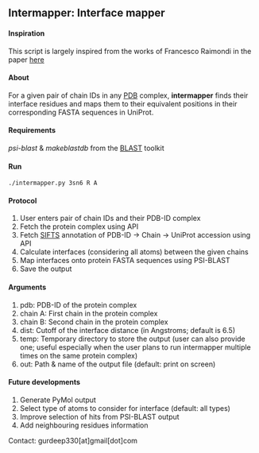 ## Intermapper: Interface mapper

#### Inspiration
This script is largely inspired from the works of Francesco Raimondi in the paper [here](https://pubmed.ncbi.nlm.nih.gov/31160049/)

#### About
For a given pair of chain IDs in any [PDB](https://www.rcsb.org/) complex, **intermapper** finds their interface residues and maps them to their equivalent positions in their corresponding FASTA sequences in UniProt.

#### Requirements
*psi-blast* & *makeblastdb* from the [BLAST](https://www.ncbi.nlm.nih.gov/books/NBK279690/) toolkit

#### Run
```
./intermapper.py 3sn6 R A
```

#### Protocol
1. User enters pair of chain IDs and their PDB-ID complex
2. Fetch the protein complex using API
3. Fetch [SIFTS](https://www.ebi.ac.uk/pdbe/api/doc/sifts.html) annotation of PDB-ID -> Chain -> UniProt accession using API
4. Calculate interfaces (considering all atoms) between the given chains
5. Map interfaces onto protein FASTA sequences using PSI-BLAST
6. Save the output

#### Arguments
1. pdb: PDB-ID of the protein complex
2. chain A: First chain in the protein complex
3. chain B: Second chain in the protein complex
4. dist: Cutoff of the interface distance (in Angstroms; default is 6.5)
5. temp: Temporary directory to store the output (user can also provide one; useful especially when the user plans to run intermapper multiple times on the same protein complex)
6. out: Path & name of the output file (default: print on screen)

#### Future developments
1. Generate PyMol output
2. Select type of atoms to consider for interface (default: all types)
3. Improve selection of hits from PSI-BLAST output
4. Add neighbouring residues information

Contact: gurdeep330[at]gmail[dot]com
